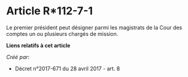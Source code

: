 # Article R*112-7-1

Le premier président peut désigner parmi les magistrats de la Cour des comptes un ou plusieurs chargés de mission.

**Liens relatifs à cet article**

_Créé par_:

  - Décret n°2017-671 du 28 avril 2017 - art. 8
